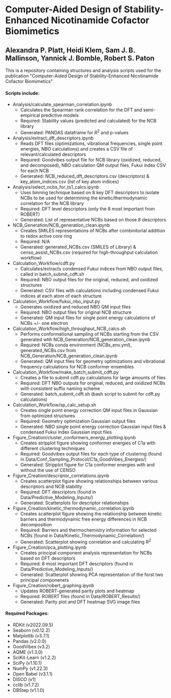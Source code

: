 # Computer-Aided Design of Stability-Enhanced Nicotinamide Cofactor Biomimetics
## Alexandra P. Platt, Heidi Klem, Sam J. B. Mallinson, Yannick J. Bomble, Robert S. Paton

This is a repository containing structures and analysis scripts used for the publication "Computer-Aided Design of Stability-Enhanced Nicotinamide Cofactor Biomimetics"

#### Scripts include:
* Analysis/calculate_spearman_correlation.ipynb
    * Calculates the Spearman rank correlation for the DFT and semi-empirical predictive models
    * Required: Stability values (predicted and calculated) for the NCB library
    * Generated: PANDAS dataframe for R<sup>2</sup> and p-values
* Analysis/extract_dft_descriptors.ipynb
    * Reads DFT files (optimizations, vibrational frequencies, single point energies, NBO calculations) and creates a CSV file of relevant/calculated descriptors
    * Required: Goodvibes output file for NCB library (oxidized, reduced, and decomposed), NBO calculation QM output files, Fukui index CSV for each NCB
    * Generated: NCB_reduced_dft_descriptors.csv (descriptors) & key_atom_indices.csv (list of key atom indices)
* Analysis/select_ncbs_for_ts1_calcs.ipynb
    * Uses binning technique based on 8 key DFT descriptors to isolate NCBs to be used for determining the kinetic/thermodynamic correlation for the NCB library
    * Required: DFT level descriptors (only the 8 most important from ROBERT)
    * Generated: List of representative NCBs based on those 8 descriptors
* NCB_Generation/NCB_generation_clean.ipynb
    * Creates SMILES representations of NCBs after combinitorial addition to redox active core ring
    * Required: N/A
    * Generated: generated_NCBs.csv (SMILES of Library) & censo_assist_NCBs.csv (required for high-throughput calculation workflow)
* Calculation_Workflow/cdft.py
    * Calculates/extracts condensed Fukui indices from NBO output files, called in batch_submit_cdft.sh
    * Required: NBO output files for the original, reduced, and oxidized structures
    * Generated: CSV files with calculations including condensed Fukui indices at each atom of each structure
* Calculation_Workflow/fukui_nbo_input.py
    * Generates oxidized and reduced NBO QM input files
    * Required: NBO output files for original NCB structure
    * Generated: QM input files for single point energy calculations of NCBs +/- one electron
* Calculation_Workflow/high_throughput_NCB_calcs.sh
    * Performs conformational sampling of NCBs starting from the CSV generated wtih NCB_Generation/NCB_generation_clean.ipynb
    * Required: NCBs conda environment (NCBs_env.yml), generated_NCBs.csv from NCB_Generation/NCB_generation_clean.ipynb
    * Generated: QM input files for geometry optimizations and vibrational frequency calculations for NCB conformer ensembles
* Calculation_Workflow/make_batch_submit_cdft.py
    * Creates a file to submit cdft.py calculations for large amounts of files
    * Required: DFT NBO outputs for original, reduced, and oxidized NCBs with consistent suffix naming scheme
    * Generated: batch_submit_cdft.sh (bash script to submit for cdft.py calculations)
* Calculation_Workflow/sp_calc_setup.sh
    * Creates single point energy correction QM input files in Gaussian from optimized structures
    * Required: Geometry optimization Gaussian output files
    * Generated: NBO single point energy correction Gaussian input files & condensed Fukui index Gaussian input files
* Figure_Creation/cluster_conformers_energy_plotting.ipynb
    * Creates stripplot figure showing conformer energies of C1a with different clustering techniques
    * Required: Goodvibes output files for each type of clustering (found in Data/Conf_Sampling_Protocol/C1a_GoodVibes_Energies/)
    * Generated: Stripplot figure for C1a conformer energies with and without the use of CENSO
* Figure_Creation/descriptor_correlations.ipynb
    * Creates scatterplot figure showing relationships between various descriptors and NCB stability
    * Required: DFT descriptors (found in Data/Predictive_Modeling_Inputs/)
    * Generated: Scatterplots for descriptor relationships
* Figure_Creation/kinetic_thermodynamic_correlation.ipynb
    * Creates scatterplot figure showing the relationship between kinetic barriers and thermodynamic free energy differences in NCB decomposition
    * Required: Barriers and thermochemistry information for selected NCBs (found in Data/Kinetic_Thermodynamic_Correlation/)
    * Generated: Scatterplot showing correlation and calculating R<sup>2</sup>
* Figure_Creation/pca_plotting.ipynb
    * Creates principal component analysis representation for NCBs based on DFT descriptors
    * Required: 8 most important DFT descriptors (found in Data/Predictive_Modeling_Inputs/)
    * Generated: Scatterplot showing PCA representation of the forst two principal componenets
* Figure_Creation/robert_graphing.ipynb
    * Updates ROBERT-generated parity plots and heatmap
    * Required: ROBERT files (found in Data/ROBERT_Results/)
    * Generated: Parity plot and DFT heatmap SVG image files

#### Required Packages:
* RDKit (v2022.09.5)
* Seaborn (v0.12.2)
* Matplotlib (v3.7.1)
* Pandas (v2.0.0)
* GoodVibes (v3.2)
* AQME (v1.3.0)
* SciKit-Learn (v1.2.2)
* SciPy (v1.10.1)
* NumPy (v1.22.3)
* Open Babel (v3.1.1)
* DISCO (v1)
* cclib (v1.7.2)
* DBStep (v1.1.0)



